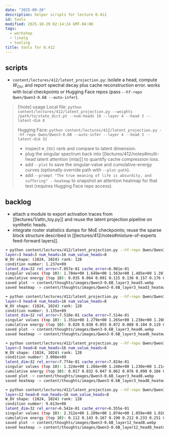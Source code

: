 ```yaml
---
date: "2025-09-26"
description: helper scripts for lecture 0.412
id: tools
modified: 2025-10-29 02:14:24 GMT-04:00
tags:
  - workshop
  - linalg
  - tooling
title: tools for 0.412
---
```


## scripts

- `content/lectures/412/latent_projection.py`: isolate a head, compute $W_{OV}$, and report spectral decay plus cache reconstruction error. works with local checkpoints or Hugging Face repos (pass `--hf-repo Qwen/Qwen3-0.6B --auto-infer`).

> [!note] usage
> Local file: `python content/lectures/412/latent_projection.py --weights /path/to/state_dict.pt --num-heads 16 --layer 4 --head 3 --latent-dim 8`
>
> Hugging Face: `python content/lectures/412/latent_projection.py --hf-repo Qwen/Qwen3-0.6B --auto-infer --layer 4 --head 3 --latent-dim 32`
>
> - inspect `W_{OV}` rank and compare to latent dimension.
> - plug the singular spectrum back into [[lectures/412/notes#multi-head latent attention (mla)]] to quantify cache compression loss.
> - add `--plot` to save the singular-value and cumulative-energy curves (optionally override path with `--plot-path`).
> - add `--prompt "The true meaning of life is absurdity, and suffering" --heatmap` to snapshot an attention heatmap for that text (requires Hugging Face repo access).

## backlog

- attach a module to export activation traces from [[lectures/1/attn_toy.py]] and reuse the latent projection pipeline on synthetic heads.
- integrate router statistics dumps for MoE checkpoints; reuse the sparse block structure described in [[lectures/412/notes#mixture-of-experts feed-forward layers]].

```bash
➜ python content/lectures/412/latent_projection.py --hf-repo Qwen/Qwen3-0.6B --auto-infer --layer 3 --head 3 --latent-dim 32 --prompt "The true meaning of life is absurdity and suffering" --heatmap --plot
layer=3 head=3 num_heads=16 num_value_heads=8
W_OV shape: (1024, 1024) rank: 128
condition number: 1.237e+09
latent_dim=32 rel_error=7.057e-01 cache_error=6.981e-01
singular values (top 10): 1.784e+00 1.649e+00 1.563e+00 1.485e+00 1.391e+00 1.365e+00 1.339e+00 1.294e+00 1.257e+00 1.226e+00
cumulative energy (top 10): 0.035 0.064 0.091 0.115 0.136 0.157 0.176 0.194 0.212 0.228
saved plot -> content/thoughts/images/Qwen3-0.6B_layer3_head3.webp
saved heatmap -> content/thoughts/images/Qwen3-0.6B_layer3_head3_heatmap.webp

➜ python content/lectures/412/latent_projection.py --hf-repo Qwen/Qwen3-0.6B --auto-infer --layer 3 --head 6 --latent-dim 32 --prompt "The true meaning of life is absurdity and suffering" --heatmap --plot
layer=3 head=6 num_heads=16 num_value_heads=8
W_OV shape: (1024, 1024) rank: 128
condition number: 3.135e+09
latent_dim=32 rel_error=7.510e-01 cache_error=7.514e-01
singular values (top 10): 1.351e+00 1.279e+00 1.265e+00 1.238e+00 1.208e+00 1.198e+00 1.187e+00 1.178e+00 1.174e+00 1.159e+00
cumulative energy (top 10): 0.020 0.038 0.055 0.072 0.088 0.104 0.119 0.135 0.150 0.164
saved plot -> content/thoughts/images/Qwen3-0.6B_layer3_head6.webp
saved heatmap -> content/thoughts/images/Qwen3-0.6B_layer3_head6_heatmap.webp

➜ python content/lectures/412/latent_projection.py --hf-repo Qwen/Qwen3-0.6B --auto-infer --layer 3 --head 8 --latent-dim 32 --prompt "The true meaning of life is absurdity and suffering" --heatmap --plot
layer=3 head=8 num_heads=16 num_value_heads=8
W_OV shape: (1024, 1024) rank: 128
condition number: 3.098e+09
latent_dim=32 rel_error=7.774e-01 cache_error=7.824e-01
singular values (top 10): 1.324e+00 1.266e+00 1.240e+00 1.230e+00 1.214e+00 1.207e+00 1.199e+00 1.187e+00 1.178e+00 1.168e+00
cumulative energy (top 10): 0.017 0.032 0.047 0.062 0.076 0.090 0.104 0.117 0.130 0.144
saved plot -> content/thoughts/images/Qwen3-0.6B_layer3_head8.webp
saved heatmap -> content/thoughts/images/Qwen3-0.6B_layer3_head8_heatmap.webp

➜ python content/lectures/412/latent_projection.py --hf-repo Qwen/Qwen3-0.6B --auto-infer --layer 12 --head 8 --latent-dim 32 --prompt "The true meaning of life is absurdity and suffering" --heatmap --plot
layer=12 head=8 num_heads=16 num_value_heads=8
W_OV shape: (1024, 1024) rank: 128
condition number: 9.613e+08
latent_dim=32 rel_error=6.542e-01 cache_error=6.555e-01
singular values (top 10): 2.312e+00 1.209e+00 1.074e+00 1.059e+00 1.020e+00 9.894e-01 9.434e-01 9.314e-01 9.273e-01 9.100e-01
cumulative energy (top 10): 0.112 0.143 0.167 0.190 0.212 0.233 0.251 0.269 0.287 0.305
saved plot -> content/thoughts/images/Qwen3-0.6B_layer12_head8.webp
saved heatmap -> content/thoughts/images/Qwen3-0.6B_layer12_head8_heatmap.webp
```
